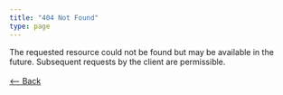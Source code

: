 ```yaml
---
title: "404 Not Found"
type: page
---
```

The requested resource could not be found but may be available in the future. Subsequent requests by the client are permissible.<br /><br />[<-- Back](../../http_codes.md)